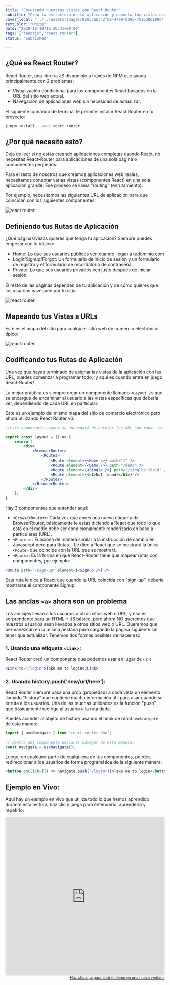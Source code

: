 ```yaml
---
title: "Enrutando nuestras vistas con React Router"
subtitle: "Crea la estructura de tu aplicación y conecta tus vistas con React Router"
cover_local: "../../assets/images/8c053abc-2f09-47e9-b586-751538d180c4.png"
textColor: "white"
date: "2020-10-19T16:36:31+00:00"
tags: ["reactjs","react router"]
status: "published"

---
```


## ¿Qué es React Router?

React Router, una librería JS disponible a través de NPM que ayuda principalmente con 2 problemas:

+ Visualización condicional para los componentes React basados en la URL del sitio web actual.
+ Navegación de aplicaciones web sin necesidad de actualizar.

El siguiente comando de terminal te permite instalar React Router en tu proyecto:

```bash
$ npm install --save react-router
```

## ¿Por qué necesito esto?

Deja de leer si no estás creando aplicaciones completas usando React, no necesitas React-Router para aplicaciones de una sola página o componentes pequeños.

Para el resto de nosotros que creamos aplicaciones web reales, necesitamos conectar varias vistas (componentes React) en una sola aplicación grande. Ese proceso se llama  "routing" (enrutamiento).

Por ejemplo, necesitamos las siguientes URL de aplicación para que coincidan con los siguientes componentes:

![react router](https://github.com/breatheco-de/content/blob/master/src/assets/images/6fd2b44b-598b-4ddb-85ba-9c32b086127f.png?raw=true)

## Definiendo tus Rutas de Aplicación

¿Qué páginas/vistas quieres que tenga tu aplicación? Siempre puedes empezar con lo básico:

+ Home: Lo que sus usuarios públicos ven cuando llegan a tudominio.com
+ Login/Signup/Forgot: Un formulario de inicio de sesión y un formulario de registro y el formulario de recordatorio de contraseña.
+ Private: Lo que sus usuarios privados ven justo después de iniciar sesión.

El resto de las páginas dependen de tu aplicación y de cómo quieres que los usuarios naveguen por tu sitio.

![react router](https://github.com/breatheco-de/content/blob/master/src/assets/images/205cd2de-dfae-4712-a5e4-1c922994e60d.png?raw=true)

## Mapeando tus Vistas a URLs

Este es el mapa del sitio para cualquier sitio web de comercio electrónico típico:

![react router](https://github.com/breatheco-de/content/blob/master/src/assets/images/9021be43-57ae-4667-8c1a-435b8521ce59.png?raw=true)

## Codificando tus Rutas de Aplicación

Una vez que hayas terminado de asignar las vistas de la aplicación con las URL, puedes comenzar a programar todo, ¡y aquí es cuando entra en juego React-Router!

La mejor práctica es siempre crear un componente llamado `<Layout />` que se encargue de encaminar al usuario a las vistas específicas que debería ver, dependiendo de cada URL en particular.

Este es un ejemplo del mismo mapa del sitio de comercio electrónico pero ahora utilizando React Router v6:

```jsx
//este componente Layout se encargará de enrutar las URL con todas las vistas de mi aplicación

export const Layout = () => {
    return (
        <div>
            <BrowserRouter>
                <Routes>
                    <Route element={<Home />} path="/" />
                    <Route element={<Demo />} path="/demo" />
                    <Route element={<Single />} path="/single/:theid" />
                    <Route element={<h1>Not found!</h1>} />
                </Routes>
            </BrowserRouter>
        </div>
    );
}
```

Hay 3 componentes que entender aquí:

+ `<BrowserRouter>`: Cada vez que abres una nueva etiqueta de BrowserRouter, básicamente le estás diciendo a React que todo lo que está en el medio debe ser condicionalmente renderizado en base a <Routes> particulares (URL).
+ `<Routes>` : Funciona de manera similar a la instrucción de cambio en Javascript pero para Rutas... Le dice a React que se mostrará la única `<Route>` que coincide con la URL que se mostrará.
+ `<Route>`: Es la forma en que React-Router tiene que mapear rutas con componentes, por ejemplo:

```jsx
<Route path="/sign-up" element={<Signup />} />
```

Esta ruta le dice a React que cuando la URL coincida con "sign-up", debería mostrarse el componente Signup.

## Las anclas `<a>` ahora son un problema

Los anclajes llevan a los usuarios a otros sitios web o URL, y eso es sorprendente para un HTML + JS básico, pero ahora NO queremos que nuestros usuarios sean llevados a otros sitios web o URL. Queremos que permanezcan en la misma pestaña pero cargando la página siguiente sin tener que actualizar. Tenemos dos formas posibles de hacer eso:

### 1. Usando una etiqueta `<Link>`:

React Router creó un componente que podemos usar en lugar de `<a>`:

```jsx
<Link to="/login">Take me to login</Link>
```

### 2. Usando history.push(‘new/url/here’):

React Router siempre pasa una prop (propiedad) a cada vista un elemento llamado "history" que contiene mucha información útil para usar cuando se enruta a los usuarios. Una de las muchas utilidades es la función "push" que básicamente redirige al usuario a la ruta dada.
    
Puedes acceder al objeto de history usando el hook de react `useNavigate` de esta manera:

```js
import { useNavigate } from "react-router-dom";

// dentro del componente declaras navegar de esta manera:
const navigate = useNavigate();
```

Luego, en cualquier parte de cualquiera de tus componentes, puedes redireccionar a los usuarios de forma programática de la siguiente manera:

```jsx
<button onClick={() => navigate.push("/login")}>Take me to login</button>
```

## Ejemplo en Vivo:

Aquí hay un ejemplo en vivo que utiliza todo lo que hemos aprendido durante esta lectura, haz clic y juega para entenderlo, aprenderlo y repetirlo:

<iframe src="https://codesandbox.io/embed/infallible-glitter-soi3js?autoresize=1&module=%2Fsrc%2FLayout.jsx&moduleview=1" style="width:100%; height:500px; border:0; border-radius: 4px; overflow:hidden;" sandbox="allow-modals allow-forms allow-popups allow-scripts allow-same-origin"></iframe>

<div align="right"><small><a href="https://codesandbox.io/embed/infallible-glitter-soi3js?autoresize=1&module=%2Fsrc%2FLayout.jsx&moduleview=1">Haz clic aquí para abrir el demo en una nueva ventana</a></small></div>
